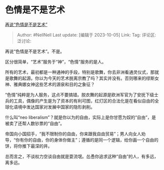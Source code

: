 # 色情是不是艺术
[再说“色情是不是艺术”](https://www.zhihu.com/pin/1693204551199580160)

> Author: #NellNell
> Last update: [编辑于 2023-10-05]
> Link:
> Tag:
> 评论区:
> 泛讨论:

再说“色情是不是艺术”。不是。

区分很简单，“艺术”服务于“神”，“色情”服务的是人。

所有的艺术，最初都是一种通神的手段，特别是歌舞，你去非洲看通灵仪式，那就是歌舞的起源。你以为今天的艺术脱离宗教了吗？其实并没有。否则哪来的缪斯女神、雅典娜女神这些艺术的源泉和目的之象征？

“色情”纯粹是为人服务，这点不要搞错。脱衣舞的起源是欧洲军官为了安抚下级士兵的工具，偶像的产生是为了资本的有利可图，红灯区的合法化是在看似自由的全球化语境中发达国家对发展中国家的隐形剥削。

什么叫“neo liberalism”？就是你以为的自由，实际上是你甘愿为奴的“自由”，是被卖了还帮人数钞票的“自由”。

帝国向小国招手，“我不限制你的自由，你来跟我自由贸易”；男人向女人劝导，“你有你的自由，你的身体你做主”；遵循的是同一个逻辑，给你画一个自由的饼，将你推下最深的井。

总而言之，不谈权力空谈自由就是耍流氓。怂恿你追求这种“自由”的人，有多远，离多远。